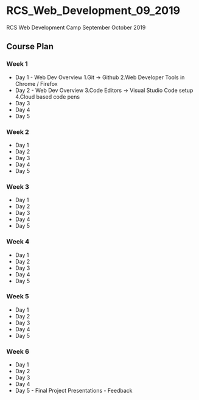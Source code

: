 # RCS_Web_Development_09_2019
RCS Web Development Camp September October 2019

## Course Plan

### Week 1

* Day 1 - Web Dev Overview
  1.Git -> Github
  2.Web Developer Tools in Chrome / Firefox
* Day 2 - Web Dev Overview
  3.Code Editors -> Visual Studio Code setup
  4.Cloud based code pens
* Day 3
* Day 4 
* Day 5

### Week 2
* Day 1
* Day 2
* Day 3
* Day 4
* Day 5
### Week 3
* Day 1
* Day 2
* Day 3
* Day 4
* Day 5
### Week 4
* Day 1
* Day 2
* Day 3
* Day 4
* Day 5
### Week 5
* Day 1
* Day 2
* Day 3
* Day 4
* Day 5
### Week 6
* Day 1
* Day 2
* Day 3
* Day 4
* Day 5 - Final Project Presentations - Feedback

